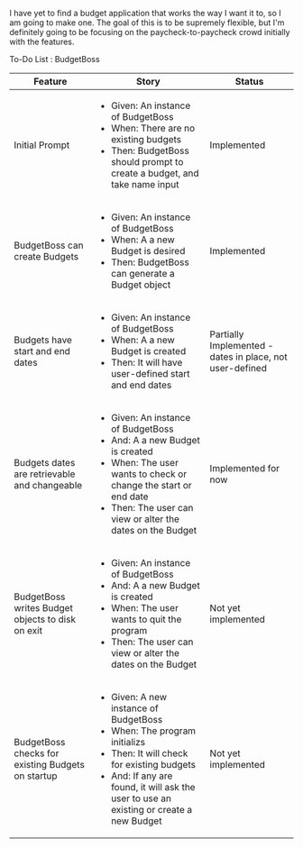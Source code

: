 I have yet to find a budget application that works the way I want it to, so I am going to make one. The goal of this is to be supremely flexible, but I'm definitely going to be focusing on the paycheck-to-paycheck crowd initially with the features.

To-Do List : BudgetBoss
<table>
	<thead>
		<tr>
		  <th>Feature</th>
		  <th>Story</th>
		  <th>Status</th>
		</tr>
	</thead>
	<tbody>
		<tr>
		  <td>Initial Prompt</td>
		  <td>
		    <ul>
		       <li>Given: An instance of BudgetBoss</li>
		       <li>When: There are no existing budgets</li>
		       <li>Then: BudgetBoss should prompt to create a budget, and take name input</li>
		  </td>
		  <td>Implemented</td>
		</tr>
		<tr>
		  <td>BudgetBoss can create Budgets</td>
		  <td>
		    <ul>
		       <li>Given: An instance of BudgetBoss</li>
		       <li>When: A a new Budget is desired</li>
		       <li>Then: BudgetBoss can generate a Budget object</li>
		  </td>
	 	  <td>Implemented</td>
		</tr>
		<tr>
		  <td>Budgets have start and end dates</td>
		  <td>
		    <ul>
		       <li>Given: An instance of BudgetBoss</li>
		       <li>When: A a new Budget is created</li>
		       <li>Then: It will have user-defined start and end dates</li>
		  </td>
	 	  <td>Partially Implemented - dates in place, not user-defined</td>
		</tr>
		<tr>
		  <td>Budgets dates are retrievable and changeable</td>
		  <td>
		    <ul>
		       <li>Given: An instance of BudgetBoss</li>
		       <li>And: A a new Budget is created</li>
		       <li>When: The user wants to check or change the start or end date</li>
		       <li>Then: The user can view or alter the dates on the Budget</li>
		  </td>
	 	  <td>Implemented for now</td>
		</tr>
		<tr>
		  <td>BudgetBoss writes Budget objects to disk on exit</td>
		  <td>
		    <ul>
		       <li>Given: An instance of BudgetBoss</li>
		       <li>And: A a new Budget is created</li>
		       <li>When: The user wants to quit the program</li>
		       <li>Then: The user can view or alter the dates on the Budget</li>
		  </td>
	 	  <td>Not yet implemented</td>
		</tr>
		<tr>
		  <td>BudgetBoss checks for existing Budgets on startup</td>
		  <td>
		    <ul>
		       <li>Given: A new instance of BudgetBoss</li>
		       <li>When: The program initializs</li>
		       <li>Then: It will check for existing budgets</li>
		       <li>And: If any are found, it will ask the user to use an existing or create a new Budget</li>
		  </td>
	 	  <td>Not yet implemented</td>
		</tr>
		</tbody>
	<tfoot>
	</tfoot>
</table>
